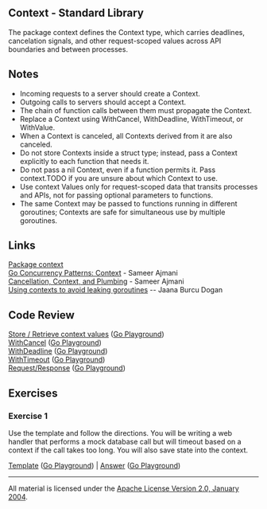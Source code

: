 ## Context - Standard Library

The package context defines the Context type, which carries deadlines, cancelation signals, and other request-scoped values across API boundaries and between processes.

## Notes

* Incoming requests to a server should create a Context.
* Outgoing calls to servers should accept a Context. 
* The chain of function calls between them must propagate the Context.
* Replace a Context using WithCancel, WithDeadline, WithTimeout, or WithValue.
* When a Context is canceled, all Contexts derived from it are also canceled.
* Do not store Contexts inside a struct type; instead, pass a Context explicitly to each function that needs it.
* Do not pass a nil Context, even if a function permits it. Pass context.TODO if you are unsure about which Context to use.
* Use context Values only for request-scoped data that transits processes and APIs, not for passing optional parameters to functions.
* The same Context may be passed to functions running in different goroutines; Contexts are safe for simultaneous use by multiple goroutines.

## Links

[Package context](https://golang.org/pkg/context)  
[Go Concurrency Patterns: Context](https://blog.golang.org/context) - Sameer Ajmani  
[Cancellation, Context, and Plumbing](https://vimeo.com/115309491) - Sameer Ajmani  
[Using contexts to avoid leaking goroutines](http://golang.rakyll.org/leakingctx/) -- Jaana Burcu Dogan  

## Code Review

[Store / Retrieve context values](example1/example1.go) ([Go Playground](https://play.golang.org/p/VkLs3x-Vbd))  
[WithCancel](example2/example2.go) ([Go Playground](https://play.golang.org/p/vyphAB7mAi))  
[WithDeadline](example3/example3.go) ([Go Playground](https://play.golang.org/p/dluSXciiYC))  
[WithTimeout](example4/example4.go) ([Go Playground](https://play.golang.org/p/mxIg9arTks))  
[Request/Response](example5/example5.go) ([Go Playground](https://play.golang.org/p/mxIg9arTks))  

## Exercises

### Exercise 1

Use the template and follow the directions. You will be writing a web handler that performs a mock database call but will timeout based on a context if the call takes too long. You will also save state into the context.

[Template](exercises/template1/template1.go) ([Go Playground](https://play.golang.org/p/T05C1L8Mu6)) | 
[Answer](exercises/exercise1/exercise1.go) ([Go Playground](https://play.golang.org/p/2L_DF8-pH7))  
___
All material is licensed under the [Apache License Version 2.0, January 2004](http://www.apache.org/licenses/LICENSE-2.0).
